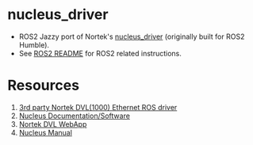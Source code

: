 # nucleus_driver

- ROS2 Jazzy port of Nortek's [nucleus_driver](https://github.com/NortekSupport/nucleus_driver) (originally built for ROS2 Humble).
- See [ROS2 README](https://git.whoi.edu/john.cast/nucleus_driver/-/tree/jazzy/ros2?ref_type=heads) for ROS2 related instructions.

# Resources
1. [3rd party Nortek DVL(1000) Ethernet ROS driver](https://github.com/GSO-soslab/nortek_dvl_ethernet)
2. [Nucleus Documentation/Software](https://www.nortekgroup.com/software?instrument=241790)
3. [Nortek DVL WebApp](https://nucleus.nortekgroup.com/)
4. [Nucleus Manual]()
